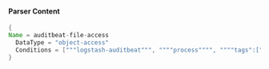 #### Parser Content
```Java
{
Name = auditbeat-file-access
  DataType = "object-access"
  Conditions = ["""logstash-auditbeat""", """"process"""", """"tags":["file_access""""]
}
```